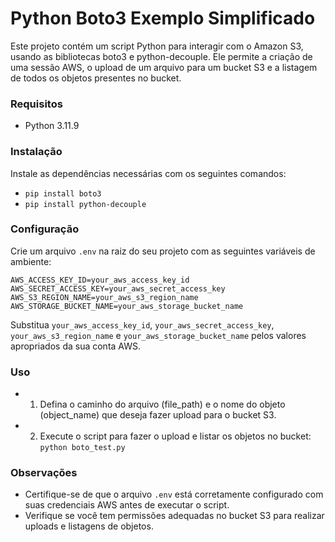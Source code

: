 # Python Boto3 Exemplo Simplificado

Este projeto contém um script Python para interagir com o Amazon S3, usando as bibliotecas boto3 e python-decouple. Ele permite a criação de uma sessão AWS, o upload de um arquivo para um bucket S3 e a listagem de todos os objetos presentes no bucket.


### Requisitos
- Python 3.11.9

### Instalação

Instale as dependências necessárias com os seguintes comandos:
- `pip install boto3`
- `pip install python-decouple`

### Configuração
Crie um arquivo `.env` na raiz do seu projeto com as seguintes variáveis de ambiente:
```
AWS_ACCESS_KEY_ID=your_aws_access_key_id
AWS_SECRET_ACCESS_KEY=your_aws_secret_access_key
AWS_S3_REGION_NAME=your_aws_s3_region_name
AWS_STORAGE_BUCKET_NAME=your_aws_storage_bucket_name
```

Substitua `your_aws_access_key_id`, `your_aws_secret_access_key`, `your_aws_s3_region_name` e `your_aws_storage_bucket_name` pelos valores apropriados da sua conta AWS.

### Uso

- 1. Defina o caminho do arquivo (file_path) e o nome do objeto (object_name) que deseja fazer upload para o bucket S3.
- 2. Execute o script para fazer o upload e listar os objetos no bucket: `python boto_test.py`

### Observações

- Certifique-se de que o arquivo `.env` está corretamente configurado com suas credenciais AWS antes de executar o script.
- Verifique se você tem permissões adequadas no bucket S3 para realizar uploads e listagens de objetos.
